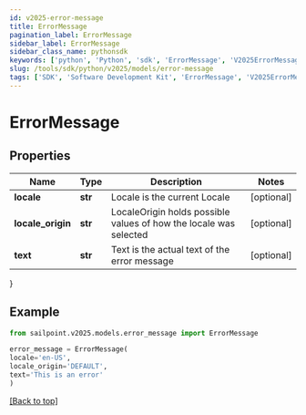 ```yaml
---
id: v2025-error-message
title: ErrorMessage
pagination_label: ErrorMessage
sidebar_label: ErrorMessage
sidebar_class_name: pythonsdk
keywords: ['python', 'Python', 'sdk', 'ErrorMessage', 'V2025ErrorMessage'] 
slug: /tools/sdk/python/v2025/models/error-message
tags: ['SDK', 'Software Development Kit', 'ErrorMessage', 'V2025ErrorMessage']
---
```


# ErrorMessage


## Properties

Name | Type | Description | Notes
------------ | ------------- | ------------- | -------------
**locale** | **str** | Locale is the current Locale | [optional] 
**locale_origin** | **str** | LocaleOrigin holds possible values of how the locale was selected | [optional] 
**text** | **str** | Text is the actual text of the error message | [optional] 
}

## Example

```python
from sailpoint.v2025.models.error_message import ErrorMessage

error_message = ErrorMessage(
locale='en-US',
locale_origin='DEFAULT',
text='This is an error'
)

```
[[Back to top]](#) 

